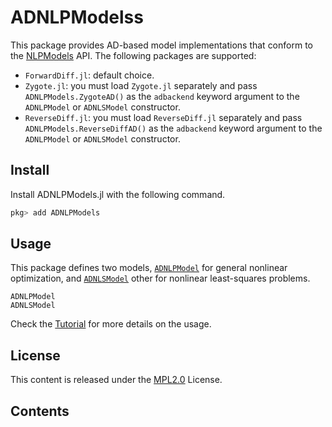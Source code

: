 # ADNLPModelss

This package provides AD-based model implementations that conform to the [NLPModels](https://github.com/JuliaSmoothOptimizers/ADNLPModels.jl) API. The following packages are supported:
- `ForwardDiff.jl`: default choice.
- `Zygote.jl`: you must load `Zygote.jl` separately and pass `ADNLPModels.ZygoteAD()` as the `adbackend` keyword argument to the `ADNLPModel` or `ADNLSModel` constructor.
- `ReverseDiff.jl`: you must load `ReverseDiff.jl` separately and pass `ADNLPModels.ReverseDiffAD()` as the `adbackend` keyword argument to the `ADNLPModel` or `ADNLSModel` constructor.

## Install

Install ADNLPModels.jl with the following command.
```julia
pkg> add ADNLPModels
```

## Usage

This package defines two models, [`ADNLPModel`](@ref) for general nonlinear optimization, and [`ADNLSModel`](@ref) other for nonlinear least-squares problems.

```@docs
ADNLPModel
ADNLSModel
```

Check the [Tutorial](@ref) for more details on the usage.

## License

This content is released under the [MPL2.0](https://www.mozilla.org/en-US/MPL/2.0/) License.

## Contents

```@contents
```
